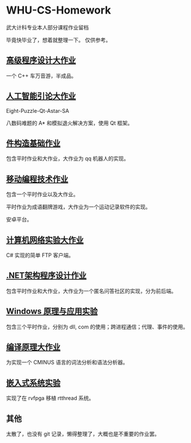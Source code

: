 # WHU-CS-Homework

武大计科专业本人部分课程作业留档

毕竟快毕业了，想着就整理一下。
仅供参考。

## [高级程序设计大作业](https://github.com/Ayaloia/Cpp-Homework)

一个 C++ 车万音游，半成品。

## [人工智能引论大作业](https://github.com/Ayaloia/AI-Intro-Homework)

Eight-Puzzle-Qt-Astar-SA

八数码难题的 A* 和模拟退火解决方案，使用 Qt 框架。

## [件构造基础作业](https://github.com/Ayaloia/CSharp-Homework.git)

包含平时作业和大作业，大作业为 qq 机器人的实现。

## [移动编程技术作业](https://github.com/Ayaloia/Mobile-Programming-Homework)

包含一个平时作业以及大作业。

平时作业为成语翻牌游戏，大作业为一个运动记录软件的实现。

安卓平台。

## [计算机网络实验大作业](https://github.com/Ayaloia/Computer-Network-Homework)

C# 实现的简单 FTP 客户端。

## [.NET架构程序设计作业](https://github.com/Ayaloia/Dotnet-Homework)

包含平时作业和大作业，大作业为一个匿名问答社区的实现，分为前后端。

## [Windows 原理与应用实验](https://github.com/Ayaloia/Windows-Homework)

包含三个平时作业，分别为 dll, com 的使用；跨进程通信；代理、事件的使用。

## [编译原理大作业](https://github.com/Ayaloia/Compiling-Homework)

为实现一个 CMINUS 语言的词法分析和语法分析器。

## [嵌入式系统实验](https://github.com/Ayaloia/Embedded-System-Experiment.git)

实现了在 rvfpga 移植 rtthread 系统。

## 其他

太散了，也没有 git 记录，懒得整理了，大概也是不重要的作业罢。
